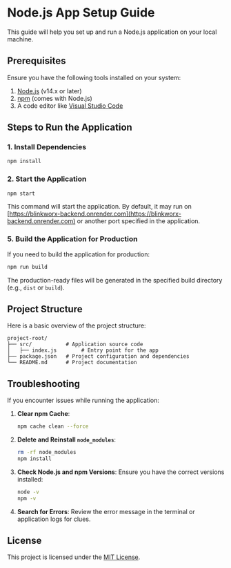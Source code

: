 # Node.js App Setup Guide

This guide will help you set up and run a Node.js application on your local machine.

## Prerequisites

Ensure you have the following tools installed on your system:

1. [Node.js](https://nodejs.org/) (v14.x or later)
2. [npm](https://www.npmjs.com/) (comes with Node.js)
3. A code editor like [Visual Studio Code](https://code.visualstudio.com/)

## Steps to Run the Application

### 1. Install Dependencies

```bash
npm install
```

### 2. Start the Application

```bash
npm start
```

This command will start the application. By default, it may run on [https://blinkworx-backend.onrender.com](https://blinkworx-backend.onrender.com) or another port specified in the application.

### 5. Build the Application for Production

If you need to build the application for production:

```bash
npm run build
```

The production-ready files will be generated in the specified build directory (e.g., `dist` or `build`).

## Project Structure

Here is a basic overview of the project structure:

```
project-root/
├── src/           # Application source code
│   ├── index.js        # Entry point for the app
├── package.json   # Project configuration and dependencies
└── README.md      # Project documentation
```

## Troubleshooting

If you encounter issues while running the application:

1. **Clear npm Cache**:
   ```bash
   npm cache clean --force
   ```

2. **Delete and Reinstall `node_modules`**:
   ```bash
   rm -rf node_modules
   npm install
   ```

3. **Check Node.js and npm Versions**:
   Ensure you have the correct versions installed:
   ```bash
   node -v
   npm -v
   ```

4. **Search for Errors**: Review the error message in the terminal or application logs for clues.

## License

This project is licensed under the [MIT License](LICENSE).
